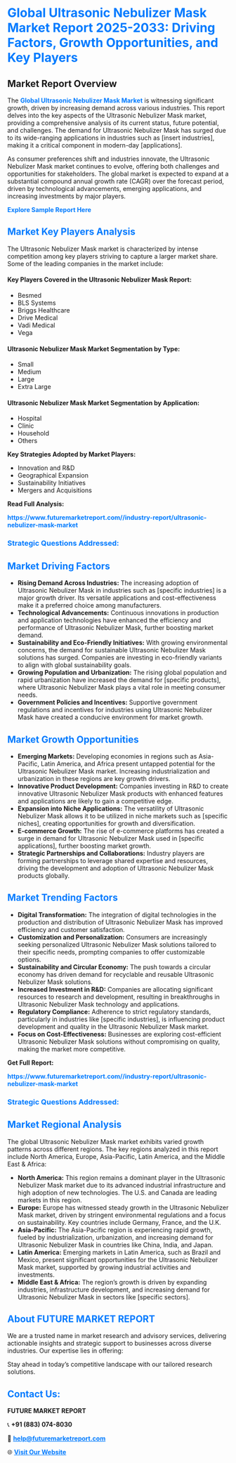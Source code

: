 <h1 style="color: #007BFF;">Global Ultrasonic Nebulizer Mask Market Report 2025-2033: Driving Factors, Growth Opportunities, and Key Players</h1>

<section id="overview">
<h2>Market Report Overview</h2>
<p>The <a href="https://www.futuremarketreport.com//industry-report/ultrasonic-nebulizer-mask-market" style="color: #007BFF; text-decoration: none;"><strong>Global Ultrasonic Nebulizer Mask Market</strong></a> is witnessing significant growth, driven by increasing demand across various industries. This report delves into the key aspects of the Ultrasonic Nebulizer Mask market, providing a comprehensive analysis of its current status, future potential, and challenges. The demand for Ultrasonic Nebulizer Mask has surged due to its wide-ranging applications in industries such as [insert industries], making it a critical component in modern-day [applications].</p>
<p>As consumer preferences shift and industries innovate, the Ultrasonic Nebulizer Mask market continues to evolve, offering both challenges and opportunities for stakeholders. The global market is expected to expand at a substantial compound annual growth rate (CAGR) over the forecast period, driven by technological advancements, emerging applications, and increasing investments by major players.</p>
</section>

<section id="overview">
<p><a href="https://www.futuremarketreport.com//request-sample/reportId=52806" style="color: #007BFF; text-decoration: none;"><strong>Explore Sample Report Here</strong></a></p>
</section>

<section id="key-players">
<h2 style="color: #007BFF;">Market Key Players Analysis</h2>
<p>The Ultrasonic Nebulizer Mask market is characterized by intense competition among key players striving to capture a larger market share. Some of the leading companies in the market include:</p>
<h4>Key Players Covered in the Ultrasonic Nebulizer Mask Report:</h4>
<ul><li>Besmed</li><li>BLS Systems</li><li>Briggs Healthcare</li><li>Drive Medical</li><li>Vadi Medical</li><li>Vega</li></ul>
<h4>Ultrasonic Nebulizer Mask Market Segmentation by Type:</h4>
<ul><li>Small</li><li>Medium</li><li>Large</li><li>Extra Large</li></ul>

<h4>Ultrasonic Nebulizer Mask Market Segmentation by Application:</h4>
<ul><li>Hospital</li><li>Clinic</li><li>Household</li><li>Others</li></ul>
<p><strong>Key Strategies Adopted by Market Players:</strong></p>
<ul>
<li>Innovation and R&D</li>
<li>Geographical Expansion</li>
<li>Sustainability Initiatives</li>
<li>Mergers and Acquisitions</li>
</ul>
</section>

<section>
<p><strong>Read Full Analysis: </strong></p><a href="https://www.futuremarketreport.com//industry-report/ultrasonic-nebulizer-mask-market" style="color: #007BFF; text-decoration: none;"><strong>https://www.futuremarketreport.com//industry-report/ultrasonic-nebulizer-mask-market</strong></a>
<h3 style="color: #007BFF;">Strategic Questions Addressed:</h3>
</section>

<section id="driving-factors">
<h2 style="color: #007BFF;">Market Driving Factors</h2>
<ul>
<li><strong>Rising Demand Across Industries:</strong> The increasing adoption of Ultrasonic Nebulizer Mask in industries such as [specific industries] is a major growth driver. Its versatile applications and cost-effectiveness make it a preferred choice among manufacturers.</li>
<li><strong>Technological Advancements:</strong> Continuous innovations in production and application technologies have enhanced the efficiency and performance of Ultrasonic Nebulizer Mask, further boosting market demand.</li>
<li><strong>Sustainability and Eco-Friendly Initiatives:</strong> With growing environmental concerns, the demand for sustainable Ultrasonic Nebulizer Mask solutions has surged. Companies are investing in eco-friendly variants to align with global sustainability goals.</li>
<li><strong>Growing Population and Urbanization:</strong> The rising global population and rapid urbanization have increased the demand for [specific products], where Ultrasonic Nebulizer Mask plays a vital role in meeting consumer needs.</li>
<li><strong>Government Policies and Incentives:</strong> Supportive government regulations and incentives for industries using Ultrasonic Nebulizer Mask have created a conducive environment for market growth.</li>
</ul>
</section>

<section id="growth-opportunities">
<h2 style="color: #007BFF;">Market Growth Opportunities</h2>
<ul>
<li><strong>Emerging Markets:</strong> Developing economies in regions such as Asia-Pacific, Latin America, and Africa present untapped potential for the Ultrasonic Nebulizer Mask market. Increasing industrialization and urbanization in these regions are key growth drivers.</li>
<li><strong>Innovative Product Development:</strong> Companies investing in R&D to create innovative Ultrasonic Nebulizer Mask products with enhanced features and applications are likely to gain a competitive edge.</li>
<li><strong>Expansion into Niche Applications:</strong> The versatility of Ultrasonic Nebulizer Mask allows it to be utilized in niche markets such as [specific niches], creating opportunities for growth and diversification.</li>
<li><strong>E-commerce Growth:</strong> The rise of e-commerce platforms has created a surge in demand for Ultrasonic Nebulizer Mask used in [specific applications], further boosting market growth.</li>
<li><strong>Strategic Partnerships and Collaborations:</strong> Industry players are forming partnerships to leverage shared expertise and resources, driving the development and adoption of Ultrasonic Nebulizer Mask products globally.</li>
</ul>
</section>

<section id="trending-factors">
<h2 style="color: #007BFF;">Market Trending Factors</h2>
<ul>
<li><strong>Digital Transformation:</strong> The integration of digital technologies in the production and distribution of Ultrasonic Nebulizer Mask has improved efficiency and customer satisfaction.</li>
<li><strong>Customization and Personalization:</strong> Consumers are increasingly seeking personalized Ultrasonic Nebulizer Mask solutions tailored to their specific needs, prompting companies to offer customizable options.</li>
<li><strong>Sustainability and Circular Economy:</strong> The push towards a circular economy has driven demand for recyclable and reusable Ultrasonic Nebulizer Mask solutions.</li>
<li><strong>Increased Investment in R&D:</strong> Companies are allocating significant resources to research and development, resulting in breakthroughs in Ultrasonic Nebulizer Mask technology and applications.</li>
<li><strong>Regulatory Compliance:</strong> Adherence to strict regulatory standards, particularly in industries like [specific industries], is influencing product development and quality in the Ultrasonic Nebulizer Mask market.</li>
<li><strong>Focus on Cost-Effectiveness:</strong> Businesses are exploring cost-efficient Ultrasonic Nebulizer Mask solutions without compromising on quality, making the market more competitive.</li>
</ul>
</section>

<section>
<p><strong>Get Full Report: </strong></p><a href="https://www.futuremarketreport.com//industry-report/ultrasonic-nebulizer-mask-market" style="color: #007BFF; text-decoration: none;"><strong>https://www.futuremarketreport.com//industry-report/ultrasonic-nebulizer-mask-market</strong></a>
<h3 style="color: #007BFF;">Strategic Questions Addressed:</h3>
</section>


<section id="regional-analysis">
<h2 style="color: #007BFF;">Market Regional Analysis</h2>
<p>The global Ultrasonic Nebulizer Mask market exhibits varied growth patterns across different regions. The key regions analyzed in this report include North America, Europe, Asia-Pacific, Latin America, and the Middle East & Africa:</p>
<ul>
<li><strong>North America:</strong> This region remains a dominant player in the Ultrasonic Nebulizer Mask market due to its advanced industrial infrastructure and high adoption of new technologies. The U.S. and Canada are leading markets in this region.</li>
<li><strong>Europe:</strong> Europe has witnessed steady growth in the Ultrasonic Nebulizer Mask market, driven by stringent environmental regulations and a focus on sustainability. Key countries include Germany, France, and the U.K.</li>
<li><strong>Asia-Pacific:</strong> The Asia-Pacific region is experiencing rapid growth, fueled by industrialization, urbanization, and increasing demand for Ultrasonic Nebulizer Mask in countries like China, India, and Japan.</li>
<li><strong>Latin America:</strong> Emerging markets in Latin America, such as Brazil and Mexico, present significant opportunities for the Ultrasonic Nebulizer Mask market, supported by growing industrial activities and investments.</li>
<li><strong>Middle East & Africa:</strong> The region’s growth is driven by expanding industries, infrastructure development, and increasing demand for Ultrasonic Nebulizer Mask in sectors like [specific sectors].</li>
</ul>
</section>

<footer>
<h2 style="color: #007BFF;">About FUTURE MARKET REPORT</h2>
<p>We are a trusted name in market research and advisory services, delivering actionable insights and strategic support to businesses across diverse industries. Our expertise lies in offering:</p>

<p>Stay ahead in today’s competitive landscape with our tailored research solutions.</p>

<h2 style="color: #007BFF;">Contact Us:</h2>
<p><strong>FUTURE MARKET REPORT</strong></p>
<p>📞 <strong>+91 (883) 074-8030</strong></p>
<p>📧 <strong><a href="mailto:help@futuremarketreport.com" style="color: #007BFF;">help@futuremarketreport.com</a></strong></p>
<p>🌐 <strong><a href="https://www.futuremarketreport.com/" style="color: #007BFF;">Visit Our Website</a></strong></p>
</footer>